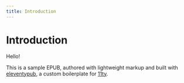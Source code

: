 ```yaml
---
title: Introduction
---
```

# Introduction

Hello!

This is a sample EPUB, authored with lightweight markup and built with [eleventypub](https://github.com/marisademeglio/eleventypub), a custom boilerplate for [11ty](https://11ty.io).
